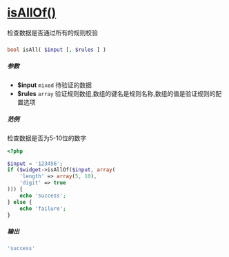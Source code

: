 [isAllOf()](http://twinh.github.com/widget/api/isAllOf)
=======================================================

检查数据是否通过所有的规则校验

### 
```php
bool isAll( $input [, $rules ] )
```

##### 参数
* **$input** `mixed` 待验证的数据
* **$rules** `array` 验证规则数组,数组的键名是规则名称,数组的值是验证规则的配置选项

##### 范例
检查数据是否为5-10位的数字
```php
<?php

$input = '123456';
if ($widget->isAllOf($input, array(
	'length' => array(5, 10),
	'digit' => true
))) {
    echo 'success';
} else {
    echo 'failure';
}
```
##### 输出
```php
'success'
```

